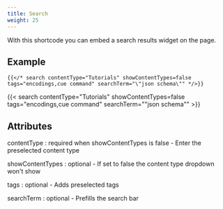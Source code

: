 ```yaml
---
title: Search
weight: 25
---
```


With this shortcode you can embed a search results widget on the page.

## Example

```
{{</* search contentType="Tutorials" showContentTypes=false tags="encodings,cue command" searchTerm="\"json schema\"" */>}}
```

{{< search contentType="Tutorials" showContentTypes=false tags="encodings,cue command" searchTerm="\"json schema\"" >}}


## Attributes

contentType
: required when showContentTypes is false - Enter the preselected content type

showContentTypes
: optional - If set to false the content type dropdown won't show

tags
: optional - Adds preselected tags

searchTerm
: optional - Prefills the search bar
